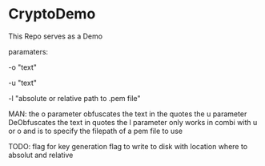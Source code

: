 # CryptoDemo
This Repo serves as a Demo

paramaters: 

-o "text"

-u "text"

-l "absolute or relative path to .pem file"

MAN:
the o parameter obfuscates the text in the quotes
the u parameter DeObfuscates the text in quotes
the l parameter only works in combi with u or o and is to specify the filepath of a pem file to use


TODO: 
flag for key generation 
flag to write to disk with location where to absolut and relative
